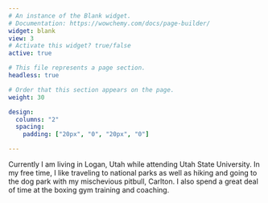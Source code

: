 ```yaml
---
# An instance of the Blank widget.
# Documentation: https://wowchemy.com/docs/page-builder/
widget: blank
view: 3
# Activate this widget? true/false
active: true

# This file represents a page section.
headless: true

# Order that this section appears on the page.
weight: 30

design:
  columns: "2"
  spacing:
    padding: ["20px", "0", "20px", "0"]

---
```


Currently I am living in Logan, Utah while attending Utah State University. In my free time, I like traveling to national parks as well as hiking and going to the dog park with my mischevious pitbull, Carlton. I also spend a great deal of time at the boxing gym training and coaching. 
